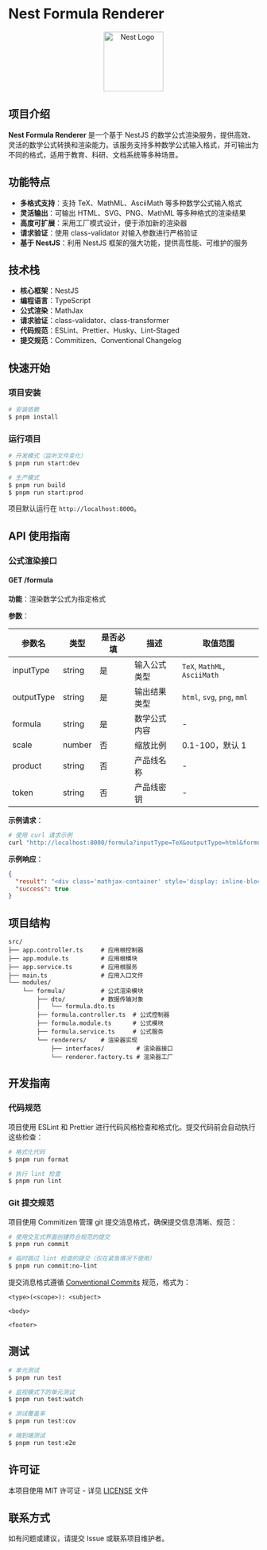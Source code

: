 # Nest Formula Renderer

<p align="center">
  <a href="http://nestjs.com/" target="blank"><img src="https://nestjs.com/img/logo-small.svg" width="120" alt="Nest Logo" /></a>
</p>

## 项目介绍

**Nest Formula Renderer** 是一个基于 NestJS 的数学公式渲染服务，提供高效、灵活的数学公式转换和渲染能力。该服务支持多种数学公式输入格式，并可输出为不同的格式，适用于教育、科研、文档系统等多种场景。

## 功能特点

- **多格式支持**：支持 TeX、MathML、AsciiMath 等多种数学公式输入格式
- **灵活输出**：可输出 HTML、SVG、PNG、MathML 等多种格式的渲染结果
- **高度可扩展**：采用工厂模式设计，便于添加新的渲染器
- **请求验证**：使用 class-validator 对输入参数进行严格验证
- **基于 NestJS**：利用 NestJS 框架的强大功能，提供高性能、可维护的服务

## 技术栈

- **核心框架**：NestJS
- **编程语言**：TypeScript
- **公式渲染**：MathJax
- **请求验证**：class-validator、class-transformer
- **代码规范**：ESLint、Prettier、Husky、Lint-Staged
- **提交规范**：Commitizen、Conventional Changelog

## 快速开始

### 项目安装

```bash
# 安装依赖
$ pnpm install
```

### 运行项目

```bash
# 开发模式（监听文件变化）
$ pnpm run start:dev

# 生产模式
$ pnpm run build
$ pnpm run start:prod
```

项目默认运行在 `http://localhost:8000`。

## API 使用指南

### 公式渲染接口

#### GET /formula

**功能**：渲染数学公式为指定格式

**参数**：

| 参数名 | 类型 | 是否必填 | 描述 | 取值范围 |
|--------|------|----------|------|----------|
| inputType | string | 是 | 输入公式类型 | `TeX`, `MathML`, `AsciiMath` |
| outputType | string | 是 | 输出结果类型 | `html`, `svg`, `png`, `mml` |
| formula | string | 是 | 数学公式内容 | - |
| scale | number | 否 | 缩放比例 | 0.1-100，默认 1 |
| product | string | 否 | 产品线名称 | - |
| token | string | 否 | 产品线密钥 | - |

**示例请求**：

```bash
# 使用 curl 请求示例
curl "http://localhost:8000/formula?inputType=TeX&outputType=html&formula=E%3Dmc%5E2&scale=1.2"
```

**示例响应**：

```json
{
  "result": "<div class='mathjax-container' style='display: inline-block; overflow-x: auto; overflow-y: hidden; max-width: 100%;'>...</div>",
  "success": true
}
```

## 项目结构

```
src/
├── app.controller.ts     # 应用根控制器
├── app.module.ts         # 应用根模块
├── app.service.ts        # 应用根服务
├── main.ts               # 应用入口文件
└── modules/
    └── formula/          # 公式渲染模块
        ├── dto/          # 数据传输对象
        │   └── formula.dto.ts
        ├── formula.controller.ts  # 公式控制器
        ├── formula.module.ts      # 公式模块
        ├── formula.service.ts     # 公式服务
        └── renderers/    # 渲染器实现
            ├── interfaces/         # 渲染器接口
            └── renderer.factory.ts # 渲染器工厂
```

## 开发指南

### 代码规范

项目使用 ESLint 和 Prettier 进行代码风格检查和格式化。提交代码前会自动执行这些检查：

```bash
# 格式化代码
$ pnpm run format

# 执行 lint 检查
$ pnpm run lint
```

### Git 提交规范

项目使用 Commitizen 管理 git 提交消息格式，确保提交信息清晰、规范：

```bash
# 使用交互式界面创建符合规范的提交
$ pnpm run commit

# 临时跳过 lint 检查的提交（仅在紧急情况下使用）
$ pnpm run commit:no-lint
```

提交消息格式遵循 [Conventional Commits](https://www.conventionalcommits.org/) 规范，格式为：

```
<type>(<scope>): <subject>

<body>

<footer>
```

## 测试

```bash
# 单元测试
$ pnpm run test

# 监视模式下的单元测试
$ pnpm run test:watch

# 测试覆盖率
$ pnpm run test:cov

# 端到端测试
$ pnpm run test:e2e
```

## 许可证

本项目使用 MIT 许可证 - 详见 [LICENSE](LICENSE) 文件

## 联系方式

如有问题或建议，请提交 Issue 或联系项目维护者。
